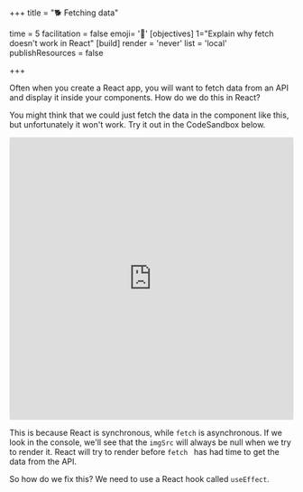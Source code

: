 +++
title = "🐕 Fetching data"

time = 5
facilitation = false
emoji= '🧩'
[objectives]
    1="Explain why fetch doesn't work in React"
[build]
  render = 'never'
  list = 'local'
  publishResources = false

+++

Often when you create a React app, you will want to fetch data from an API and display it inside your components. How do we do this in React?

You might think that we could just fetch the data in the component like this, but unfortunately it won't work. Try it out in the CodeSandbox below.

<iframe src="https://codesandbox.io/embed/fnfyu?view=Editor+%2B+Preview"
     style="width:100%; height: 500px; border:0; border-radius: 4px; overflow:hidden;"
     title="Async data fetching in React (not working)"
     allow="accelerometer; ambient-light-sensor; camera; encrypted-media; geolocation; gyroscope; hid; microphone; midi; payment; usb; vr; xr-spatial-tracking"
     sandbox="allow-forms allow-modals allow-popups allow-presentation allow-same-origin allow-scripts"
   ></iframe>

This is because React is synchronous, while `fetch` is asynchronous. If we look in the console, we'll see that the `imgSrc` will always be null when we try to render it. React will try to render before `fetch ` has had time to get the data from the API.

So how do we fix this? We need to use a React hook called `useEffect`.
